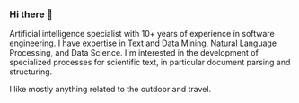 ### Hi there 👋

Artificial intelligence specialist with 10+ years of experience in software engineering. 
I have expertise in Text and Data Mining, Natural Language Processing, and Data Science. 
I'm interested in the development of specialized processes for scientific text, in particular document parsing and structuring. 

I like mostly anything related to the outdoor and travel. 

<!--
**lfoppiano/lfoppiano** is a ✨ _special_ ✨ repository because its `README.md` (this file) appears on your GitHub profile.

Here are some ideas to get you started:

- 🔭 I’m currently working on ...
- 🌱 I’m currently learning ...
- 👯 I’m looking to collaborate on ...
- 🤔 I’m looking for help with ...
- 💬 Ask me about ...
- 📫 How to reach me: ...
- 😄 Pronouns: ...
- ⚡ Fun fact: ...
-->
